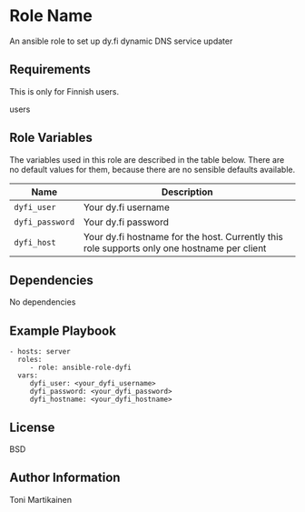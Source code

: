 Role Name
=========

An ansible role to set up dy.fi dynamic DNS service updater

Requirements
------------

This is only for Finnish users.

users

Role Variables
--------------

The variables used in this role are described in the table below. There are no default values for them, because there are no sensible defaults available. 

| Name           | Description                        |
| -------------- | -----------------------------------|
| `dyfi_user` | Your dy.fi username |
| `dyfi_password` | Your dy.fi password |
| `dyfi_host` | Your dy.fi hostname for the host. Currently this role supports only one hostname per client |

Dependencies
------------

No dependencies

Example Playbook
----------------


    - hosts: server
      roles:
         - role: ansible-role-dyfi
      vars: 
         dyfi_user: <your_dyfi_username>
         dyfi_password: <your_dyfi_password>
         dyfi_hostname: <your_dyfi_hostname>
         

License
-------

BSD

Author Information
------------------

Toni Martikainen

